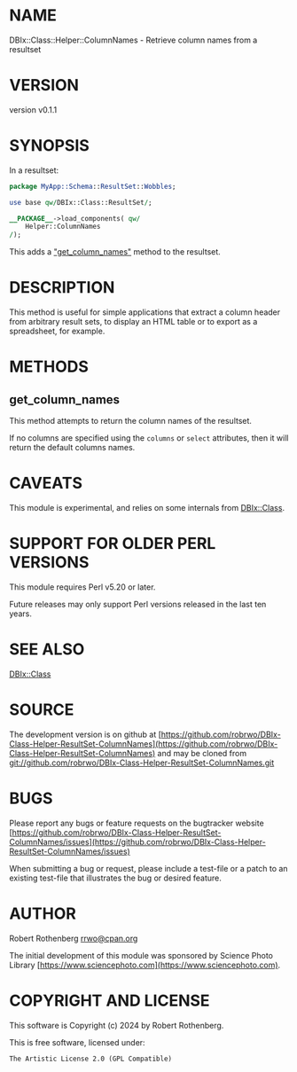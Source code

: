 # NAME

DBIx::Class::Helper::ColumnNames - Retrieve column names from a resultset

# VERSION

version v0.1.1

# SYNOPSIS

In a resultset:

```perl
package MyApp::Schema::ResultSet::Wobbles;

use base qw/DBIx::Class::ResultSet/;

__PACKAGE__->load_components( qw/
    Helper::ColumnNames
/);
```

This adds a ["get\_column\_names"](#get_column_names) method to the resultset.

# DESCRIPTION

This method is useful for simple applications that extract a column header from arbitrary result sets, to display an
HTML table or to export as a spreadsheet, for example.

# METHODS

## get\_column\_names

This method attempts to return the column names of the resultset.

If no columns are specified using the `columns` or `select` attributes, then it will return the default columns names.

# CAVEATS

This module is experimental, and relies on some internals from [DBIx::Class](https://metacpan.org/pod/DBIx%3A%3AClass).

# SUPPORT FOR OLDER PERL VERSIONS

This module requires Perl v5.20 or later.

Future releases may only support Perl versions released in the last ten years.

# SEE ALSO

[DBIx::Class](https://metacpan.org/pod/DBIx%3A%3AClass)

# SOURCE

The development version is on github at [https://github.com/robrwo/DBIx-Class-Helper-ResultSet-ColumnNames](https://github.com/robrwo/DBIx-Class-Helper-ResultSet-ColumnNames)
and may be cloned from [git://github.com/robrwo/DBIx-Class-Helper-ResultSet-ColumnNames.git](git://github.com/robrwo/DBIx-Class-Helper-ResultSet-ColumnNames.git)

# BUGS

Please report any bugs or feature requests on the bugtracker website
[https://github.com/robrwo/DBIx-Class-Helper-ResultSet-ColumnNames/issues](https://github.com/robrwo/DBIx-Class-Helper-ResultSet-ColumnNames/issues)

When submitting a bug or request, please include a test-file or a
patch to an existing test-file that illustrates the bug or desired
feature.

# AUTHOR

Robert Rothenberg <rrwo@cpan.org>

The initial development of this module was sponsored by Science Photo
Library [https://www.sciencephoto.com](https://www.sciencephoto.com).

# COPYRIGHT AND LICENSE

This software is Copyright (c) 2024 by Robert Rothenberg.

This is free software, licensed under:

```
The Artistic License 2.0 (GPL Compatible)
```

